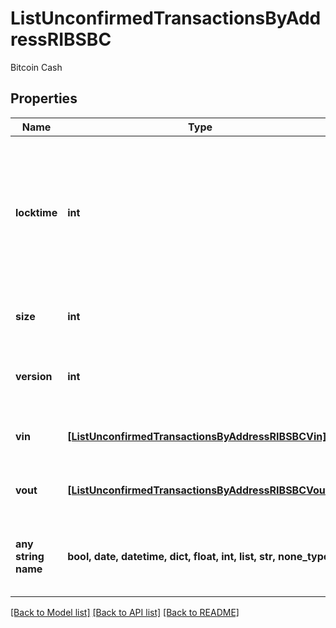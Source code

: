 # ListUnconfirmedTransactionsByAddressRIBSBC

Bitcoin Cash

## Properties
Name | Type | Description | Notes
------------ | ------------- | ------------- | -------------
**locktime** | **int** | Represents the locktime on the transaction on the specific blockchain, i.e. the blockheight at which the transaction is valid. | 
**size** | **int** | Represents the total size of this transaction. | 
**version** | **int** | Represents the transaction&#39;s version number. | 
**vin** | [**[ListUnconfirmedTransactionsByAddressRIBSBCVin]**](ListUnconfirmedTransactionsByAddressRIBSBCVin.md) | Represents the transaction inputs. | 
**vout** | [**[ListUnconfirmedTransactionsByAddressRIBSBCVout]**](ListUnconfirmedTransactionsByAddressRIBSBCVout.md) | Represents the transaction outputs. | 
**any string name** | **bool, date, datetime, dict, float, int, list, str, none_type** | any string name can be used but the value must be the correct type | [optional]

[[Back to Model list]](../README.md#documentation-for-models) [[Back to API list]](../README.md#documentation-for-api-endpoints) [[Back to README]](../README.md)



